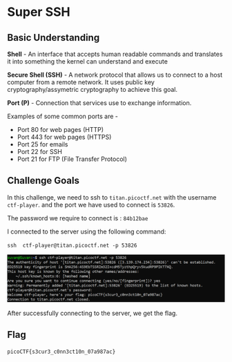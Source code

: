# Super SSH

## Basic Understanding
**Shell** - An interface that accepts human readable commands and translates it into something the kernel can understand and execute

**Secure Shell (SSH)** -  A network protocol that allows us to connect to a host computer from a remote network. It uses public key cryptography/assymetric cryptography to achieve this goal.

**Port (P)** - Connection that services use to exchange information.

Examples of some common ports are -
- Port 80 for web pages (HTTP)
- Port 443 for web pages (HTTPS)
- Port 25 for emails
- Port 22 for SSH
- Port 21 for FTP (File Transfer Protocol)

## Challenge Goals

In this challenge, we need to ssh to `titan.picoctf.net` with the username `ctf-player`.
and the port we have used to connect is `53826`. 

The password we require to connect is : `84b12bae`

I connected to the server  using the following command:

`ssh  ctf-player@titan.picoctf.net -p 53826`

![alt text](image-1.png)

After successfully connecting to the server, we get the flag.

## Flag

`picoCTF{s3cur3_c0nn3ct10n_07a987ac}`
